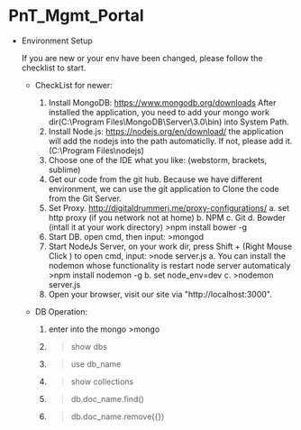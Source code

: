 # PnT_Mgmt_Portal

- Environment Setup

    If you are new or your env have been changed, please follow the checklist to start.
    
   * CheckList for newer:
      1. Install MongoDB: https://www.mongodb.org/downloads
         After installed the application, you need to add your mongo work dir(C:\Program Files\MongoDB\Server\3.0\bin) into System Path.
      2. Install Node.js: https://nodejs.org/en/download/
          the application will add the nodejs into the path automaticlly. If not, please add it.(C:\Program Files\nodejs)
      3. Choose one of the IDE what you like: (webstorm, brackets, sublime)
      4. Get our code from the git hub. Because we have different environment, we can use the git application to Clone the code from the Git Server.
      5. Set Proxy. http://digitaldrummerj.me/proxy-configurations/
          a. set http proxy (if you network not at home)
          b. NPM
          c. Git
          d. Bowder (intall it at your work directory) >npm install bower -g
      6. Start DB. open cmd, then input: >mongod
      7. Start NodeJs Server, on your work dir, press Shift + (Right Mouse Click ) to open cmd, input: >node server.js
          a. You can install the nodemon whose functionality is restart node server automaticaly >npm install nodemon -g
          b. set node_env=dev
          c. >nodemon server.js
      8. Open your browser, visit our site via "http://localhost:3000".
    
    * DB Operation:
      1.  enter into the mongo >mongo
      2.  >show dbs
      3.  >use db_name
      4.  >show collections
      5.  >db.doc_name.find()
      6.  >db.doc_name.remove({})
